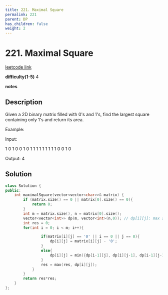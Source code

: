 ```yaml
---
title: 221. Maximal Square
permalink: 221
parent: DP
has_children: false
weight: 2
---
```

# 221. Maximal Square

[leetcode link](https://leetcode.com/problems/maximal-square/)

**difficulty(1-5)** 
4

**notes**   

## Description

Given a 2D binary matrix filled with 0's and 1's, find the largest square containing only 1's and return its area.

Example:

Input: 

1 0 1 0 0
1 0 1 1 1
1 1 1 1 1
1 0 0 1 0

Output: 4

## Solution

```c++
class Solution {
public:
    int maximalSquare(vector<vector<char>>& matrix) {
        if (matrix.size() == 0 || matrix[0].size() == 0){
            return 0;
        }
        int m = matrix.size(), n = matrix[0].size();
        vector<vector<int>> dp(m, vector<int>(n,0)); // dp[i][j]: max square len that must end with point [i][j]
        int res = 0;
        for(int i = 0; i < m; i++){

                if(matrix[i][j] == '0' || i == 0 || j == 0){
                    dp[i][j] = matrix[i][j] - '0';
                }
                else{
                    dp[i][j] = min({dp[i-1][j], dp[i][j-1], dp[i-1][j-1]}) + 1;
                }
                res = max(res, dp[i][j]);
            }
        }
        return res*res;
    }
};
```